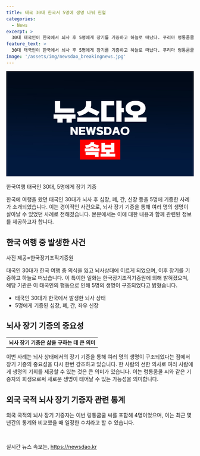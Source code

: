```yaml
---
title: 태국 30대 한국서 5명에 생명 나눠 헌혈
categories:
  - News
excerpt: >
  30대 태국인이 한국에서 뇌사 후 5명에게 장기를 기증하고 하늘로 떠났다. 푸리마 렁통쿰쿨(35) 씨는 한국에 여행 중 뇌사 상태가 되자 가족이 장기 기증에 동의했다. 그의 희생으로 5명의 생명을 살린 사연이 전해졌다. 렁통쿰쿨 씨는 밝고 긍정적이었으며, 그의 어머니는 그를 추억하며 마지막으로 고개를 숙였다. 한국장기조직기증원은 그의 행동이 따뜻한 사랑과 생명의 소중함을 알려준 것에 감사하다고 밝혔다.
feature_text: >
  30대 태국인이 한국에서 뇌사 후 5명에게 장기를 기증하고 하늘로 떠났다. 푸리마 렁통쿰쿨(35) 씨는 한국에 여행 중 뇌사 상태가 되자 가족이 장기 기증에 동의했다. 그의 희생으로 5명의 생명을 살린 사연이 전해졌다. 렁통쿰쿨 씨는 밝고 긍정적이었으며, 그의 어머니는 그를 추억하며 마지막으로 고개를 숙였다. 한국장기조직기증원은 그의 행동이 따뜻한 사랑과 생명의 소중함을 알려준 것에 감사하다고 밝혔다.
image: '/assets/img/newsdao_breakingnews.jpg'
---
```


<p><img src="/assets/img/newsdao_breakingnews.jpg" alt="firstkoreanews 속보" /></p>

<p>한국여행 태국인 30대, 5명에게 장기 기증</p>

<p>한국에 여행을 왔던 태국인 30대가 뇌사 후 심장, 폐, 간, 신장 등을 5명에 기증한 사례가 소개되었습니다. 이는 경이적인 사건으로, 뇌사 장기 기증을 통해 여러 명의 생명이 살아날 수 있었던 사례로 전해졌습니다. 본문에서는 이에 대한 내용과 함께 관련된 정보를 제공하고자 합니다. </p>

<h2 data-ke-size="size26">한국 여행 중 발생한 사건</h2>

<p>사진 제공=한국장기조직기증원</p>

<p>태국인 30대가 한국 여행 중 의식을 잃고 뇌사상태에 이르게 되었으며, 이후 장기를 기증하고 하늘로 떠났습니다. 이 특이한 일화는 한국장기조직기증원에 의해 밝혀졌으며, 해당 기관은 이 태국인의 행동으로 인해 5명의 생명이 구조되었다고 밝혔습니다.</p>

<ul>
    <li>태국인 30대가 한국에서 발생한 뇌사 상태</li>
    <li>5명에게 기증된 심장, 폐, 간, 좌우 신장</li>
</ul>

<h2 data-ke-size="size26">뇌사 장기 기증의 중요성</h2>

<div>
    <table style="width: 100%;">
        <tbody>
            <tr>
                <td style="text-align: center; height: 17px;"><b>뇌사 장기 기증은 삶을 구하는 데 큰 의미</b></td>
            </tr>
        </tbody>
    </table>
</div>

<p>이번 사례는 뇌사 상태에서의 장기 기증을 통해 여러 명의 생명이 구조되었다는 점에서 장기 기증의 중요성을 다시 한번 강조하고 있습니다. 한 사람의 선한 의사로 여러 사람에게 생명의 기회를 제공할 수 있는 것은 큰 의미가 있습니다. 이는 렁통쿰쿨 씨와 같은 기증자의 희생으로써 새로운 생명이 태어날 수 있는 가능성을 의미합니다.</p>

<h2 data-ke-size="size26">외국 국적 뇌사 장기 기증자 관련 통계</h2>

<p>외국 국적의 뇌사 장기 기증자는 이번 렁통쿰쿨 씨를 포함해 4명이었으며, 이는 최근 몇 년간의 통계와 비교했을 때 일정한 수치라고 할 수 있습니다.</p>

<p data-ke-size="size16">&nbsp;</p>
실시간 뉴스 속보는, <a href="https://newsdao.kr" rel="dofollow">https://newsdao.kr</a>


